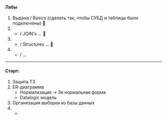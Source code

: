 #### Лабы

1. Выдана / Basics (сделать так, чтобы СУБД и таблицы были подключены) 🗿 
2.  - / JOIN's ... 🤡
3.  - / Structures ... 🫡 
4.  - / ... 

---
#### Старт:

1. Защита ТЗ
2. ER-диаграмма
	- Нормализация -> 3я нормальная форма
	- Datalogic модель
3. Организация выборки из базы данных
4. - 

